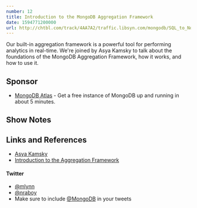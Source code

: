 ```yaml
---
number: 12
title: Introduction to the MongoDB Aggregation Framework
date: 1594771200000
url: http://chtbl.com/track/4AA7A2/traffic.libsyn.com/mongodb/SQL_to_NoSQL_with_Lauren_Schaeffer.mp3
---
```


Our built-in aggregation framework is a powerful tool for performing analytics in real-time. We're joined by Asya Kamsky to talk about the foundations of the MongoDB Aggregation Framework, how it works, and how to use it. 


## Sponsor

* [MongoDB Atlas](https://cloud.mongodb.com) - Get a free instance of MongoDB up and running in about 5 minutes.

## Show Notes

## Links and References
* [Asya Kamsky](https://www.linkedin.com/in/asya999/)
* [Introduction to the Aggregation Framework](https://developer.mongodb.com/quickstart/introduction-aggregation-framework)

#### Twitter
 * [@mlynn](https://twitter.com/mlynn)
 * [@nraboy](https://twitter.com/nraboy)
 * Make sure to include [@MongoDB](https://twitter.com/MongoDB) in your tweets